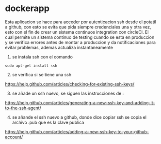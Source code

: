 # dockerapp
Esta aplicacion se hace para acceder por autenticacion ssh desde el potatil a github, con esto se evita que pida siempre credenciales una y otra vez, esto con el fin de crear un sistema continuos integration con circleCI.  El cual permite un sistema continuo de testing cuando se esta en produccion y se verifica errores antes de montar a produccion y da notificaciones para evitar problemas, ademas actualiza instantaneamente


1. se instala ssh con el comando 
```
sudo apt-get install ssh
```

2. se verifica si se tiene una ssh 

https://help.github.com/articles/checking-for-existing-ssh-keys/

3. se añade un ssh nuevo, se siguen las instrucciones de :

https://help.github.com/articles/generating-a-new-ssh-key-and-adding-it-to-the-ssh-agent/

4. se añande el ssh nuevo a github, donde dice copiar ssh se copia el archivo .pub que es la clave publica


https://help.github.com/articles/adding-a-new-ssh-key-to-your-github-account/

